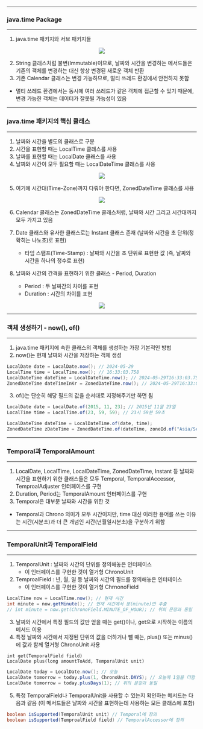 -----
### java.time Package
-----
1. java.time 패키지와 서브 패키지들
<div align="center">
<img src="https://github.com/sooyounghan/Java/assets/34672301/388c19fe-1147-44c3-855e-ecc54497ac5d">
</div>

2. String 클래스처럼 불변(Immutable)이므로, 날짜와 시간을 변경하는 메서드들은 기존의 객체를 변경하는 대신 항상 변경된 새로운 객체 반환
3. 기존 Calendar 클래스는 변경 가능하므로, 멀티 쓰레드 환경에서 안전하지 못함
  - 멀티 쓰레드 환경에서는 동시에 여러 쓰레드가 같은 객체에 접근할 수 있기 때문에, 변경 가능한 객체는 데이터가 잘못될 가능성이 있음

-----
### java.time 패키지의 핵심 클래스
-----
1. 날짜와 시간을 별도의 클래스로 구분
2. 시간을 표현할 때는 LocalTime 클래스를 사용
3. 날짜를 표현할 때는 LocalDate 클래스를 사용
4. 날짜와 시간이 모두 필요할 때는 LocalDateTime 클래스를 사용
<div align="center">
<img src="https://github.com/sooyounghan/Java/assets/34672301/7e5ac488-8055-4433-92d2-29d319a32936">
</div>

5. 여기에 시간대(Time-Zone)까지 다뤄야 한다면, ZonedDateTime 클래스를 사용
<div align="center">
<img src="https://github.com/sooyounghan/Java/assets/34672301/9c9165b1-a598-4f15-8ee3-66242ba0182e">
</div>

6. Calendar 클래스는 ZonedDateTime 클래스처럼, 날짜와 시간 그리고 시간대까지 모두 가지고 있음
7. Date 클래스와 유사한 클래스로는 Instant 클래스 존재 (날짜와 시간을 초 단위(정확히는 나노초)로 표현)
   - 타임 스탬프(Time-Stamp) : 날짜와 시간을 초 단위로 표현한 값 (즉, 날짜와 시간을 하나의 정수로 표현)

8. 날짜와 시간의 간격을 표현하기 위한 클래스 - Period, Duration
   - Period : 두 날짜간의 차이를 표현
   - Duration : 시간의 차이를 표현
<div align="center">
<img src="https://github.com/sooyounghan/Java/assets/34672301/761fc0aa-e869-4f87-a5c3-d0e985c0d7df">
</div>

-----
### 객체 생성하기 - now(), of()
-----
1. java.time 패키지에 속한 클래스의 객체를 생성하는 가장 기본적인 방법
2. now()는 현재 날짜와 시간을 저장하는 객체 생성
```java
LocalDate date = LocalDate.now(); // 2024-05-29
LocalTime time = LocalTime.now(); // 16:33:03.758
LocalDateTime dateTime = LocalDateTime.now(); // 2024-05-29T16:33:03.758
ZonedDateTime dateTimeInKr = ZonedDateTime.now(); // 2024-05-29T16:33:03.758+09:00[Asia/Seoul]
```

3. of()는 단순히 해당 필드의 값을 순서대로 지정해주기만 하면 됨
```java
LocalDate date = LocalDate.of(2015, 11, 23); // 2015년 11월 23일
LocalTime time = LocalTime.of(23, 59, 59); // 23시 59분 59초

LocalDateTime dateTime = LocalDateTime.of(date, time);
ZonedDateTime zDateTime = ZonedDateTime.of(dateTime, zoneId.of("Asia/Seoul"));
```

-----
### Temporal과 TemporalAmount
-----
1. LocalDate, LocalTime, LocalDateTime, ZonedDateTime, Instant 등 날짜와 시간을 표현하기 위한 클래스들은 모두 Temporal, TemporalAccessor, TemproalAdjuster 인터페이스를 구현
2. Duration, Period는 TemporalAmount 인터페이스를 구현
3. Temporal은 대부분 날짜와 시간을 위한 것
  - Temporal과 Chrono 의미가 모두 시간이지만, time 대신 이러한 용어를 쓰는 이유는 시간(시분초)과 더 큰 개념인 시간(년월일시분초)을 구분하기 위함

-----
### TemporalUnit과 TemporalField
-----
1. TemporalUnit : 날짜와 시간의 단위를 정의해놓은 인터페이스
   - 이 인터페이스를 구현한 것이 열거형 ChronoUnit
2. TemproalField : 년, 월, 일 등 날짜와 시간의 필드를 정의해놓은 인터테이스
   - 이 인터페이스를 구현한 것이 열거형 ChrnonoField
```java
LocalTime now = LocalTime.now(); // 현재 시간
int minute = now.getMinute(); // 현재 시간에서 분(minute)만 추출
// int minute = now.get(ChronoField.MINUTE_OF_HOUR); // 위의 문장과 동일
```

3. 날짜와 시간에서 특정 필드의 값만 얻을 때는 get()이나, get으로 시작하는 이름의 메서드 이용
4. 특정 날짜와 시간에서 지정된 단위의 값을 더하거나 뺄 때는, plus() 또는 minus()에 값과 함께 열거형 ChronoUnit 사용
```
int get(TemporalField field)
LocalDate plus(long amountToAdd, TemporalUnit unit)
```

```java
LocalDate today = LocalDate.now(); // 오늘
LocalDate tomorrow = today.plus(1, ChronoUnit.DAYS); // 오늘에 1일을 더함
LocalDate tomorrow = today.plusDays(1); // 위의 문장과 동일
```

5. 특정 TemporalField나 TemporalUnit을 사용할 수 있는지 확인하는 메서드는 다음과 같음 (이 메서드들은 날짜와 시간을 표현하는데 사용하는 모든 클래스에 포함)
```java
boolean isSupported(TemporalUnit unit) // Temporal에 정의
boolean isSupported(TemproalField field) // TemporalAccessor에 정의
```
